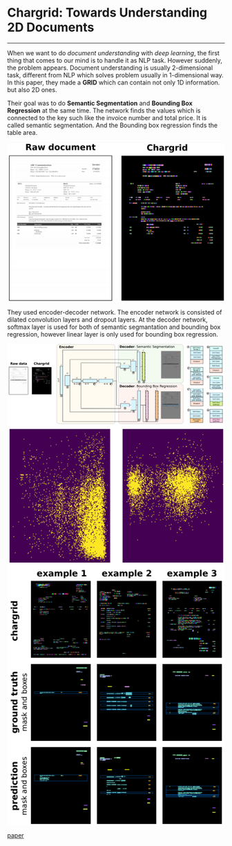# Chargrid: Towards Understanding 2D Documents
------
  When we want to do *document understanding* with *deep learning*, the first thing that comes to our mind is to handle it as NLP task. However suddenly, the problem appears. Document understanding is usually 2-dimensional task, different from NLP which solves problem usually in 1-dimensional way. In this paper, they made a **GRID** which can contain not only 1D information. but also 2D ones.
  
  Their goal was to do **Semantic Segmentation** and **Bounding Box Regression** at the same time. The network finds the values which is connected to the key such like the invoice number and total price. It is called semantic segmentation. And the Bounding box regression finds the table area.

<img src="/Chargrid/images/chargrid_1.PNG" width="650" align="center">

  They used encoder-decoder network. The encoder network is consisted of dilated convolution layers and dropout layers. At the decoder network, softmax layer is used for both of semantic segmantation and bounding box regression, however linear layer is only used for bounding box regression.

<img src="/Chargrid/images/chargrid_network.PNG" width="800" align="center">

<img src="/Chargrid/images/chargrid_spartial_distribution.PNG" width="800" align="center">

<img src="/Chargrid/images/chargrid_results.PNG" width="800" align="center">



[paper](https://arxiv.org/pdf/1809.08799.pdf)

